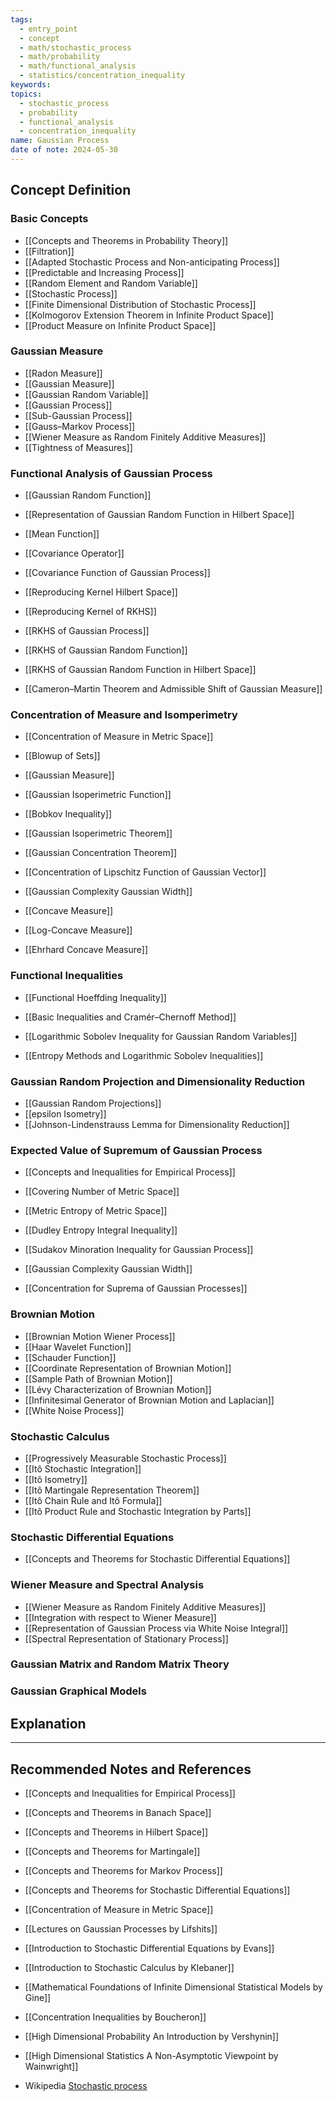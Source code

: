 ```yaml
---
tags:
  - entry_point
  - concept
  - math/stochastic_process
  - math/probability
  - math/functional_analysis
  - statistics/concentration_inequality
keywords: 
topics:
  - stochastic_process
  - probability
  - functional_analysis
  - concentration_inequality
name: Gaussian Process
date of note: 2024-05-30
---
```


## Concept Definition

### Basic Concepts

- [[Concepts and Theorems in Probability Theory]]
- [[Filtration]]
- [[Adapted Stochastic Process and Non-anticipating Process]]
- [[Predictable and Increasing Process]]
- [[Random Element and Random Variable]]
- [[Stochastic Process]]
- [[Finite Dimensional Distribution of Stochastic Process]]
- [[Kolmogorov Extension Theorem in Infinite Product Space]]
- [[Product Measure on Infinite Product Space]]

### Gaussian Measure

- [[Radon Measure]]
- [[Gaussian Measure]]
- [[Gaussian Random Variable]]
- [[Gaussian Process]]
- [[Sub-Gaussian Process]]
- [[Gauss–Markov Process]]
- [[Wiener Measure as Random Finitely Additive Measures]]
- [[Tightness of Measures]]

### Functional Analysis of Gaussian Process

- [[Gaussian Random Function]]
- [[Representation of Gaussian Random Function in Hilbert Space]]
- [[Mean Function]]
- [[Covariance Operator]]
- [[Covariance Function of Gaussian Process]]

- [[Reproducing Kernel Hilbert Space]]
- [[Reproducing Kernel of RKHS]]
- [[RKHS of Gaussian Process]]
- [[RKHS of Gaussian Random Function]]
- [[RKHS of Gaussian Random Function in Hilbert Space]]

- [[Cameron–Martin Theorem and Admissible Shift of Gaussian Measure]]


### Concentration of Measure and Isomperimetry 

- [[Concentration of Measure in Metric Space]]

- [[Blowup of Sets]]
- [[Gaussian Measure]]
- [[Gaussian Isoperimetric Function]]

- [[Bobkov Inequality]]
- [[Gaussian Isoperimetric Theorem]]
- [[Gaussian Concentration Theorem]]
- [[Concentration of Lipschitz Function of Gaussian Vector]]

- [[Gaussian Complexity Gaussian Width]]

- [[Concave Measure]]
- [[Log-Concave Measure]]
- [[Ehrhard Concave Measure]]


### Functional Inequalities 

- [[Functional Hoeffding Inequality]]
- [[Basic Inequalities and Cramér–Chernoff Method]]

- [[Logarithmic Sobolev Inequality for Gaussian Random Variables]]
- [[Entropy Methods and Logarithmic Sobolev Inequalities]]


### Gaussian Random Projection and Dimensionality Reduction

- [[Gaussian Random Projections]]
- [[epsilon Isometry]]
- [[Johnson-Lindenstrauss Lemma for Dimensionality Reduction]]


### Expected Value of Supremum of Gaussian Process

- [[Concepts and Inequalities for Empirical Process]]

- [[Covering Number of Metric Space]]
- [[Metric Entropy of Metric Space]]
- [[Dudley Entropy Integral Inequality]]
- [[Sudakov Minoration Inequality for Gaussian Process]]

- [[Gaussian Complexity Gaussian Width]]
- [[Concentration for Suprema of Gaussian Processes]]


### Brownian Motion

- [[Brownian Motion Wiener Process]]
- [[Haar Wavelet Function]]
- [[Schauder Function]]
- [[Coordinate Representation of Brownian Motion]]
- [[Sample Path of Brownian Motion]]
- [[Lévy Characterization of Brownian Motion]]
- [[Infinitesimal Generator of Brownian Motion and Laplacian]]
- [[White Noise Process]]


### Stochastic Calculus

- [[Progressively Measurable Stochastic Process]]
- [[Itô Stochastic Integration]]
- [[Itô Isometry]]
- [[Itô Martingale Representation Theorem]]
- [[Itô Chain Rule and Itô Formula]]
- [[Itô Product Rule and Stochastic Integration by Parts]]


### Stochastic Differential Equations

- [[Concepts and Theorems for Stochastic Differential Equations]]

###  Wiener Measure and Spectral Analysis

- [[Wiener Measure as Random Finitely Additive Measures]]
- [[Integration with respect to Wiener Measure]]
- [[Representation of Gaussian Process via White Noise Integral]]
- [[Spectral Representation of Stationary Process]]


### Gaussian Matrix and Random Matrix Theory




### Gaussian Graphical Models




## Explanation





-----------
##  Recommended Notes and References


- [[Concepts and Inequalities for Empirical Process]]
- [[Concepts and Theorems in Banach Space]]
- [[Concepts and Theorems in Hilbert Space]]
- [[Concepts and Theorems for Martingale]]
- [[Concepts and Theorems for Markov Process]]
- [[Concepts and Theorems for Stochastic Differential Equations]]
- [[Concentration of Measure in Metric Space]]



- [[Lectures on Gaussian Processes by Lifshits]]
- [[Introduction to Stochastic Differential Equations by Evans]]
- [[Introduction to Stochastic Calculus by Klebaner]]
- [[Mathematical Foundations of Infinite Dimensional Statistical Models by Gine]]
- [[Concentration Inequalities by Boucheron]]
- [[High Dimensional Probability An Introduction by Vershynin]]
- [[High Dimensional Statistics A Non-Asymptotic Viewpoint by Wainwright]]



- Wikipedia [Stochastic process](https://en.wikipedia.org/wiki/Stochastic_process)
